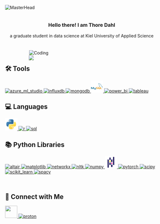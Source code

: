 ![MasterHead](https://github.com/thore-dahl/thore-dahl/assets/130995551/8ab2eebe-86f3-4422-a831-080befd0044e)
<h1></h1>
<h3 align="center">Hello there! I am Thore Dahl</h3>
<p align="center">a graduate student in data science at Kiel University of Applied Science</p>
<h1></h1>
<img align="right" alt="Coding" width="425" src="https://github.com/thore-dahl/thore-dahl/assets/130995551/a74425dd-f4a2-4e91-8dd6-97fdfa8984b2">
<a href="https://github.com/thore-dahl/Coursework">
  <img align="right" src="https://github-readme-stats.vercel.app/api/pin/?username=thore-dahl&repo=Coursework&title_color=ffffff&text_color=ffffff&icon_color=ffffff&bg_color=003140&border_color=003140&border_radius=0" style="width: 426px;"/>
</a>
<br>
<p align="left"> 
  <h2>🛠️ Tools</h2>
  <div style="display: inline-block;">
    <a href="https://studio.azureml.net/" target="_blank" rel="noreferrer">
      <img src="https://ms-toolsai.gallerycdn.vsassets.io/extensions/ms-toolsai/vscode-ai/0.38.0/1698279099280/Microsoft.VisualStudio.Services.Icons.Default" alt="azure_ml_studio" height="40"/>
    </a> 
    <a href="https://www.influxdata.com/" target="_blank" rel="noreferrer"> 
      <img src="https://www.vectorlogo.zone/logos/influxdata/influxdata-icon.svg" alt="influxdb" height="40"/>  
    </a> 
    <a href="https://www.mongodb.com/de-de" target="_blank" rel="noreferrer"> 
      <img src="https://www.vectorlogo.zone/logos/mongodb/mongodb-icon.svg" alt="mongodb" height="40"/> 
    </a>
    <a href="https://www.mysql.com/" target="_blank" rel="noreferrer"> 
      <img src="https://raw.githubusercontent.com/devicons/devicon/master/icons/mysql/mysql-original-wordmark.svg" alt="mysql" height="40"/> 
    </a>
    <a href="https://powerbi.microsoft.com/de-de/" target="_blank" rel="noreferrer"> 
      <img src="https://upload.vectorlogo.zone/logos/microsoft_powerbi/images/985205ac-fb3d-4c80-97f4-7bc0fec8c67d.svg" alt="power_bi" height="40"/> 
    </a>
    <a href="https://www.tableau.com/de-de" target="_blank" rel="noreferrer"> 
      <img src="https://raw.githubusercontent.com/gilbarbara/logos/main/logos/tableau-icon.svg" alt="tableau" height="40"/> 
    </a>
  </div>
</p>
<p align="left"> 
  <h2>💻 Languages</h2>
  <div style="display: inline-block;">
    <a href="https://www.python.org" target="_blank" rel="noreferrer"> 
      <img src="https://raw.githubusercontent.com/devicons/devicon/master/icons/python/python-original.svg" alt="python" height="40"/> 
    </a>
    <a href="https://www.r-project.org" target="_blank" rel="noreferrer"> 
      <img src="https://www.vectorlogo.zone/logos/r-project/r-project-official.svg" alt="r" height="40"/> 
    </a>
    <a href="_blank" target="_blank" rel="noreferrer"> 
      <img src="https://www.svgrepo.com/show/331760/sql-database-generic.svg" alt="sql" height="40"/> 
    </a>
  </div>
</p>
<p align="left"> 
  <h2>📚 Python Libraries</h2>
  <div style="display: inline-block;">
    <a href="https://altair-viz.github.io" target="_blank" rel="noreferrer"> 
      <img src="https://avatars.githubusercontent.com/u/22396732?s=200&v=4" alt="altair" width="40" height="40"/> 
    </a>
    <a href="https://matplotlib.org" target="_blank" rel="noreferrer"> 
      <img src="https://raw.githubusercontent.com/valohai/ml-logos/d8dfb916e50a93a41f3b1ed2ca7bd3dbc77030a2/matplotlib.svg" alt="matplotlib" width="40" height="40"/> 
    </a>
    <a href="https://networkx.org/" target="_blank" rel="noreferrer"> 
      <img src="https://github.com/thore-dahl/thore-dahl/assets/130995551/e5e4e3af-133f-411b-b9e6-d962ac64ca1e" alt="networkx" width="40" height="40"/> 
    </a>
    <a href="https://www.nltk.org" target="_blank" rel="noreferrer"> 
      <img src="https://camo.githubusercontent.com/5e9b376c4bac39a9922df91f37b49779b3dbda300453d27d6a66e895fc036675/68747470733a2f2f676c6f62616c2d75706c6f6164732e776562666c6f772e636f6d2f3564336563333531623165626134333332643231333030342f3565633634356363643064356666336461333365633732365f707974686f6e5f6e6c746b2e706e67" alt="nltk" width="40" height="40"/> 
    </a>
    <a href="https://numpy.org" target="_blank" rel="noreferrer"> 
      <img src="https://www.vectorlogo.zone/logos/numpy/numpy-icon.svg" alt="numpy" width="40" height="40"/> 
    </a>
    <a href="https://pandas.pydata.org/" target="_blank" rel="noreferrer"> 
      <img src="https://raw.githubusercontent.com/devicons/devicon/2ae2a900d2f041da66e950e4d48052658d850630/icons/pandas/pandas-original.svg" alt="pandas" width="40" height="40"/> 
    </a>
    <a href="https://pytorch.org/" target="_blank" rel="noreferrer"> 
      <img src="https://www.vectorlogo.zone/logos/pytorch/pytorch-icon.svg" alt="pytorch" width="40" height="40"/> 
    </a>
    <a href="https://scipy.org" target="_blank" rel="noreferrer"> 
      <img src="https://raw.githubusercontent.com/valohai/ml-logos/d8dfb916e50a93a41f3b1ed2ca7bd3dbc77030a2/scipy.svg" alt="scipy" width="40" height="40"/> 
    </a>
    <a href="https://scikit-learn.org/" target="_blank" rel="noreferrer"> 
      <img src="https://upload.wikimedia.org/wikipedia/commons/0/05/Scikit_learn_logo_small.svg" alt="scikit_learn" width="40" height="40"/> 
    </a>
    <a href="https://spacy.io/" target="_blank" rel="noreferrer"> 
      <img src="https://upload.wikimedia.org/wikipedia/commons/thumb/8/88/SpaCy_logo.svg/1280px-SpaCy_logo.svg.png" alt="spacy" height="20"/> 
    </a>
  </div>
</p>
<br>
<p align="left"> 
  <h2>💫 Connect with Me</h2>
  <div style="display: inline-block;">
    <a href="https://linkedin.com/in/thore-dahl" target="_blank">
      <img src="https://raw.githubusercontent.com/uditkumar489/Icon-pack/44e9bfd92c879c063dadb83851aef6b347ea0ce8/Social%20media/Die%20cut%20-%20transparent/svg/027-linkedin.svg" height="40" width="40"/>
    </a>
    <a href="mailto:thore.dahl@protonmail.com" target="_blank">
      <img src="https://github.com/thore-dahl/thore-dahl/assets/130995551/1ebebe54-6dec-4929-a946-0a3af614b9ee" alt="proton" height="40" width="40"/>
    </a>
  </div>
</p>
